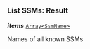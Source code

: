 

### List SSMs: Result





  
<article>

***items*** [`Array<SsmName>`](/docs/ssm-chaincode-models--page#ssmname) 

Names of all known SSMs

</article>


